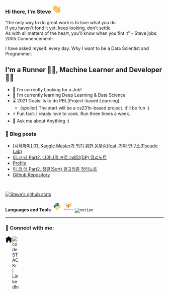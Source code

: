 ### Hi there, I'm Steve <img src="https://github.com/Steve-YJ/Steve-yj/blob/main/wave.gif" width="30px">
"the only way to do great work is to love what you do<br>
If you haven't fond it yet, keep looking, don't settle<br>
As with all matters of the heart, you'll know when you fint it" - Steve jobs: 2005 Commencement- <br>

I have asked myself. every day. Why I want to be a Data Scientist and Programmer. 
<br>

## I'm a Runner 🏃🏻, Machine Learner and Developer 👨‍💻
- 🔭 I’m currently Looking for a Job!
- 🌱 I’m currently learning Deep Learning & Data Science
- ⌛️ 2021 Goals: is to do PBL(Project-based Learning)
  - (spoiler) The start will be a cs231n-based project. It'll be fun :)
- ⚡ Fun fact: I reaaly love to cook. Run three times a week.
- 💬 Ask me about Anything :)

### 📗 Blog posts
<!-- BLOG-POST-LIST:START -->
- [[시작하며] 01. Kaggle Master가 되기 위한 몸부림(feat. 가짜 연구소(Pseudo Lab)](https://deepinsight.tistory.com/163)
- [이.코.테 Part2. 다이나믹 프로그래밍(DP) 정리노트](https://deepinsight.tistory.com/162)
- [Profile](https://deepinsight.tistory.com/notice/161)
- [이.코.테 Part2. 정렬(Sort) 알고리즘 정리노트](https://deepinsight.tistory.com/160)
- [Github Repository](https://deepinsight.tistory.com/notice/158)
<!-- BLOG-POST-LIST:END -->
<br>

[![Steve's github stats](https://github-readme-stats.vercel.app/api?username=steve-yj&show_icons=true&theme=dark)](https://github.com/steve-yj/github-readme-stats)<br>

**Languages and Tools** 
<code><img alt="Python" src="https://raw.githubusercontent.com/github/explore/80688e429a7d4ef2fca1e82350fe8e3517d3494d/topics/python/python.png" width="32"></code>
<code><img alt="tensorflow" src="https://raw.githubusercontent.com/github/explore/80688e429a7d4ef2fca1e82350fe8e3517d3494d/topics/tensorflow/tensorflow.png" width="32"></code>
<code><img alt="notion" height="20" src="http://logovectordl.com/wp-content/uploads/2019/11/notion-labs-inc-logo-vector.png"></code>

---
### 📩 Connect with me:

[<img align="left" alt="deepinsight.tisroty.com" width="22px" src="https://github.com/iconic/open-iconic/blob/master/svg/home.svg" />][website]
[<img align="left" alt="codeSTACKr | LinkedIn" width="22px" src="https://cdn.jsdelivr.net/npm/simple-icons@v3/icons/linkedin.svg" />][linkedin]


[profile]: https://www.notion.so/youngjoenlee/Steve-Lee-s-Portfolio-1425acd960b541c8a48adf8bb712c67e
[website]: https://deepinsight.tistory.com/
[linkedin]: https://www.linkedin.com/in/youngjeon-lee-50b033196/
